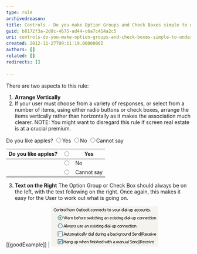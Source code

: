 ```yaml
---
type: rule
archivedreason: 
title: Controls - Do you make Option Groups and Check Boxes simple to understand?
guid: b8172f3a-2d8c-4675-ad44-c6a7c414a2c5
uri: controls-do-you-make-option-groups-and-check-boxes-simple-to-understand
created: 2012-11-27T09:11:19.0000000Z
authors: []
related: []
redirects: []

---
```


There are two aspects to this rule:

<!--endintro-->

1. **Arrange Vertically**
2. If your user must choose from a variety of responses, or select from a number of items, using either radio buttons or check boxes, arrange the items vertically rather than horizontally as it makes the association much clearer. NOTE: You might want to disregard this rule if screen real estate is at a crucial premium.

Do you like apples? <input type="radio">Yes <input type="radio">No <input type="radio">Cannot say 



| Do you like apples? | <input type="radio"> | Yes |
| --- | --- | --- |
| | <input type="radio">  | No |
| | <input type="radio"> | Cannot say |
3. **Text on the Right**     The Option Group or Check Box should always be on the left, with the text following on the right. Once again, this makes it easy for the User to work out what is going on.

[[goodExample]]
| ![Action on the left, text on the right](../../assets/Interfaces_ActionThenText.gif)
